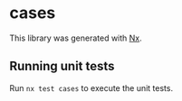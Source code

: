 # cases

This library was generated with [Nx](https://nx.dev).

## Running unit tests

Run `nx test cases` to execute the unit tests.
